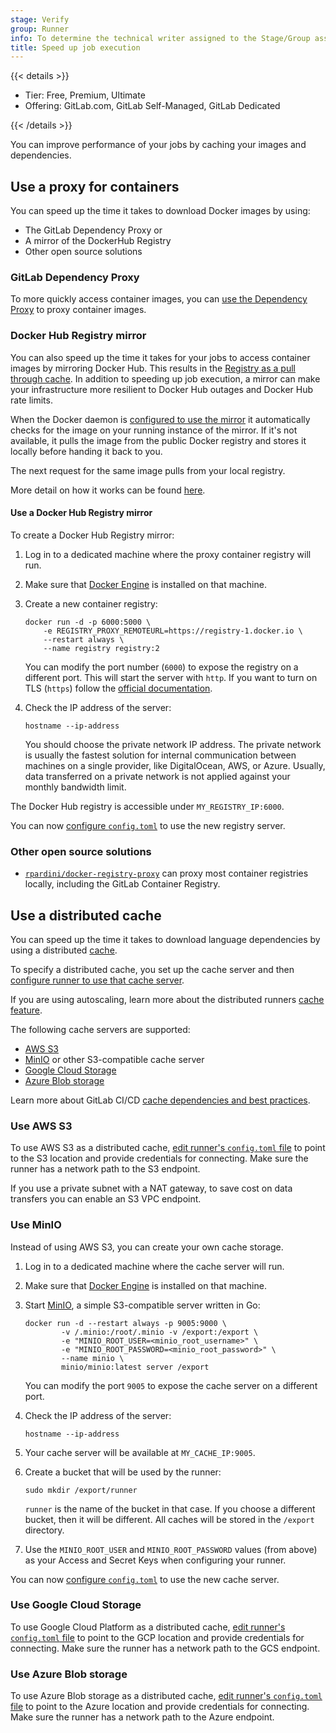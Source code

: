 ```yaml
---
stage: Verify
group: Runner
info: To determine the technical writer assigned to the Stage/Group associated with this page, see https://handbook.gitlab.com/handbook/product/ux/technical-writing/#assignments
title: Speed up job execution
---
```


{{< details >}}

- Tier: Free, Premium, Ultimate
- Offering: GitLab.com, GitLab Self-Managed, GitLab Dedicated

{{< /details >}}

You can improve performance of your jobs by caching your images and dependencies.

## Use a proxy for containers

You can speed up the time it takes to download Docker images by using:

- The GitLab Dependency Proxy or
- A mirror of the DockerHub Registry
- Other open source solutions

### GitLab Dependency Proxy

To more quickly access container images, you can
[use the Dependency Proxy](https://docs.gitlab.com/ee/user/packages/dependency_proxy/)
to proxy container images.

### Docker Hub Registry mirror

You can also speed up the time it takes for your jobs to access container images by mirroring Docker Hub.
This results in the [Registry as a pull through cache](https://docs.docker.com/docker-hub/image-library/mirror/).
In addition to speeding up job execution, a mirror can make your infrastructure
more resilient to Docker Hub outages and Docker Hub rate limits.

When the Docker daemon is [configured to use the mirror](https://docs.docker.com/docker-hub/image-library/mirror/#configure-the-docker-daemon)
it automatically checks for the image on your running instance of the mirror. If it's not available, it
pulls the image from the public Docker registry and stores it locally before handing it back to you.

The next request for the same image pulls from your local registry.

More detail on how it works can be found [here](https://docs.docker.com/docker-hub/image-library/mirror/#configure-the-docker-daemon).

#### Use a Docker Hub Registry mirror

To create a Docker Hub Registry mirror:

1. Log in to a dedicated machine where the proxy container registry will run.
1. Make sure that [Docker Engine](https://docs.docker.com/get-started/get-docker/) is installed
   on that machine.
1. Create a new container registry:

   ```shell
   docker run -d -p 6000:5000 \
       -e REGISTRY_PROXY_REMOTEURL=https://registry-1.docker.io \
       --restart always \
       --name registry registry:2
   ```

   You can modify the port number (`6000`) to expose the registry on a
   different port. This will start the server with `http`. If you want
   to turn on TLS (`https`) follow the
   [official documentation](https://distribution.github.io/distribution/about/configuration/#tls).

1. Check the IP address of the server:

   ```shell
   hostname --ip-address
   ```

   You should choose the private network IP address. The private
   network is usually the fastest solution for internal communication
   between machines on a single provider, like DigitalOcean, AWS, or Azure.
   Usually, data transferred on a private network is not applied against
   your monthly bandwidth limit.

The Docker Hub registry is accessible under `MY_REGISTRY_IP:6000`.

You can now [configure `config.toml`](../configuration/autoscale.md#distributed-container-registry-mirroring)
to use the new registry server.

### Other open source solutions

- [`rpardini/docker-registry-proxy`](https://github.com/rpardini/docker-registry-proxy) can proxy most container registries locally, including the GitLab Container Registry.

## Use a distributed cache

You can speed up the time it takes to download language dependencies by
using a distributed [cache](https://docs.gitlab.com/ee/ci/yaml/#cache).

To specify a distributed cache, you set up the cache server and then
[configure runner to use that cache server](../configuration/advanced-configuration.md#the-runnerscache-section).

If you are using autoscaling, learn more about the distributed runners
[cache feature](../configuration/autoscale.md#distributed-runners-caching).

The following cache servers are supported:

- [AWS S3](#use-aws-s3)
- [MinIO](#use-minio) or other S3-compatible cache server
- [Google Cloud Storage](#use-google-cloud-storage)
- [Azure Blob storage](#use-azure-blob-storage)

Learn more about GitLab CI/CD [cache dependencies and best practices](https://docs.gitlab.com/ee/ci/caching/index.html).

### Use AWS S3

To use AWS S3 as a distributed cache,
[edit runner's `config.toml` file](../configuration/advanced-configuration.md#the-runnerscaches3-section) to point
to the S3 location and provide credentials for connecting.
Make sure the runner has a network path to the S3 endpoint.

If you use a private subnet with a NAT gateway, to save cost on data transfers you can enable an S3 VPC endpoint.

### Use MinIO

Instead of using AWS S3, you can create your own cache storage.

1. Log in to a dedicated machine where the cache server will run.
1. Make sure that [Docker Engine](https://docs.docker.com/get-started/get-docker/) is installed
   on that machine.
1. Start [MinIO](https://min.io), a simple S3-compatible server written in Go:

   ```shell
   docker run -d --restart always -p 9005:9000 \
           -v /.minio:/root/.minio -v /export:/export \
           -e "MINIO_ROOT_USER=<minio_root_username>" \
           -e "MINIO_ROOT_PASSWORD=<minio_root_password>" \
           --name minio \
           minio/minio:latest server /export
   ```

   You can modify the port `9005` to expose the cache server on a
   different port.

1. Check the IP address of the server:

   ```shell
   hostname --ip-address
   ```

1. Your cache server will be available at `MY_CACHE_IP:9005`.
1. Create a bucket that will be used by the runner:

   ```shell
   sudo mkdir /export/runner
   ```

   `runner` is the name of the bucket in that case. If you choose a different
   bucket, then it will be different. All caches will be stored in the
   `/export` directory.

1. Use the `MINIO_ROOT_USER` and `MINIO_ROOT_PASSWORD` values (from above) as your
   Access and Secret Keys when configuring your runner.

You can now
[configure `config.toml`](../configuration/autoscale.md#distributed-runners-caching)
to use the new cache server.

### Use Google Cloud Storage

To use Google Cloud Platform as a distributed cache,
[edit runner's `config.toml` file](../configuration/advanced-configuration.md#the-runnerscachegcs-section) to point
to the GCP location and provide credentials for connecting.
Make sure the runner has a network path to the GCS endpoint.

### Use Azure Blob storage

To use Azure Blob storage as a distributed cache,
[edit runner's `config.toml` file](../configuration/advanced-configuration.md#the-runnerscacheazure-section) to point
to the Azure location and provide credentials for connecting.
Make sure the runner has a network path to the Azure endpoint.
